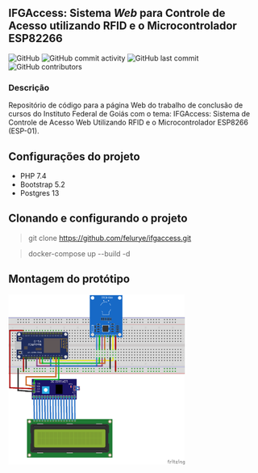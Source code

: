## IFGAccess: Sistema *Web* para Controle de Acesso utilizando RFID e o Microcontrolador ESP82266

![GitHub](https://img.shields.io/github/license/felurye/ifgaccess?color=red)
![GitHub commit activity](https://img.shields.io/github/commit-activity/y/felurye/ifgaccess) 
![GitHub last commit](https://img.shields.io/github/last-commit/felurye/ifgaccess)
![GitHub contributors](https://img.shields.io/github/contributors/felurye/ifgaccess)

### Descrição 

Repositório de código para a página Web do trabalho de conclusão de cursos do Instituto Federal de Goiás com o tema: IFGAccess: Sistema de Controle de Acesso Web Utilizando RFID e o Microcontrolador ESP8266 (ESP-01).

## Configurações do projeto

* PHP 7.4
* Bootstrap 5.2
* Postgres 13

## Clonando e configurando o projeto

> git clone https://github.com/felurye/ifgaccess.git

> docker-compose up --build -d


## Montagem do protótipo

<img src=".github/images/prototipo-fritzing.png" width="350">
